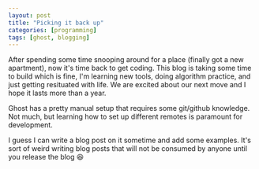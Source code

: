 ```yaml
---
layout: post
title: "Picking it back up"
categories: [programming]
tags: [ghost, blogging]
---
```


After spending some time snooping around for a place (finally got a new apartment), now it's time back to get coding.
This blog is taking some time to build which is fine, I'm learning new tools, doing algorithm practice, and just getting resituated with life.
We are excited about our next move and I hope it lasts more than a year.

Ghost has a pretty manual setup that requires some git/github knowledge. Not much, but learning how to set up different remotes is paramount for development.

I guess I can write a blog post on it sometime and add some examples. It's sort of weird writing blog posts that will not be consumed by anyone until you release the blog :laughing:

